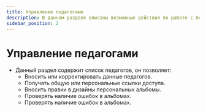 ```yaml
---
title: Управление педагогами
description: В данном разделе описаны возможные действия по работе с педагогами
sidebar_position: 2
---
```


# Управление педагогами

* Данный раздел содержит список педагогов, он позволяет:
    + Вносить или корректировать данные педагогов.
    + Получать общую или персональные ссылки доступа.
    + Вносить правки в дизайны персональных альбомы.
    + Проверять наличие ошибок в альбомах.
    + Проверять наличие ошибок в альбомах.
